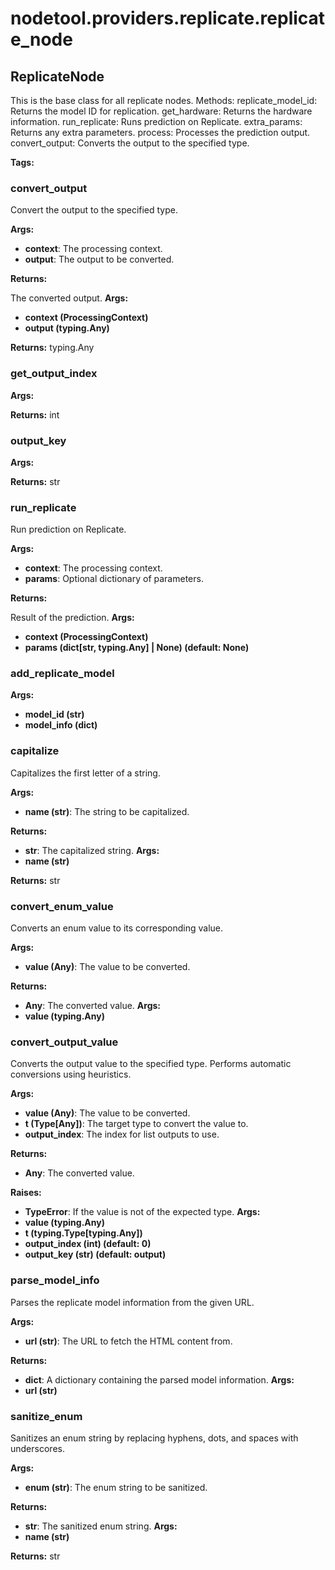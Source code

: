 # nodetool.providers.replicate.replicate_node

## ReplicateNode

This is the base class for all replicate nodes.
Methods:
replicate_model_id: Returns the model ID for replication.
get_hardware: Returns the hardware information.
run_replicate: Runs prediction on Replicate.
extra_params: Returns any extra parameters.
process: Processes the prediction output.
convert_output: Converts the output to the specified type.

**Tags:** 


### convert_output

Convert the output to the specified type.


**Args:**

- **context**: The processing context.
- **output**: The output to be converted.


**Returns:**

The converted output.
**Args:**
- **context (ProcessingContext)**
- **output (typing.Any)**

**Returns:** typing.Any

### get_output_index

**Args:**

**Returns:** int

### output_key

**Args:**

**Returns:** str

### run_replicate

Run prediction on Replicate.


**Args:**

- **context**: The processing context.
- **params**: Optional dictionary of parameters.


**Returns:**

Result of the prediction.
**Args:**
- **context (ProcessingContext)**
- **params (dict[str, typing.Any] | None) (default: None)**

### add_replicate_model

**Args:**
- **model_id (str)**
- **model_info (dict)**

### capitalize

Capitalizes the first letter of a string.


**Args:**

- **name (str)**: The string to be capitalized.


**Returns:**

- **str**: The capitalized string.
**Args:**
- **name (str)**

**Returns:** str

### convert_enum_value

Converts an enum value to its corresponding value.


**Args:**

- **value (Any)**: The value to be converted.


**Returns:**

- **Any**: The converted value.
**Args:**
- **value (typing.Any)**

### convert_output_value

Converts the output value to the specified type.
Performs automatic conversions using heuristics.


**Args:**

- **value (Any)**: The value to be converted.
- **t (Type[Any])**: The target type to convert the value to.
- **output_index**: The index for list outputs to use.


**Returns:**

- **Any**: The converted value.


**Raises:**

- **TypeError**: If the value is not of the expected type.
**Args:**
- **value (typing.Any)**
- **t (typing.Type[typing.Any])**
- **output_index (int) (default: 0)**
- **output_key (str) (default: output)**

### parse_model_info

Parses the replicate model information from the given URL.


**Args:**

- **url (str)**: The URL to fetch the HTML content from.


**Returns:**

- **dict**: A dictionary containing the parsed model information.
**Args:**
- **url (str)**

### sanitize_enum

Sanitizes an enum string by replacing hyphens, dots, and spaces with underscores.


**Args:**

- **enum (str)**: The enum string to be sanitized.


**Returns:**

- **str**: The sanitized enum string.
**Args:**
- **name (str)**

**Returns:** str

